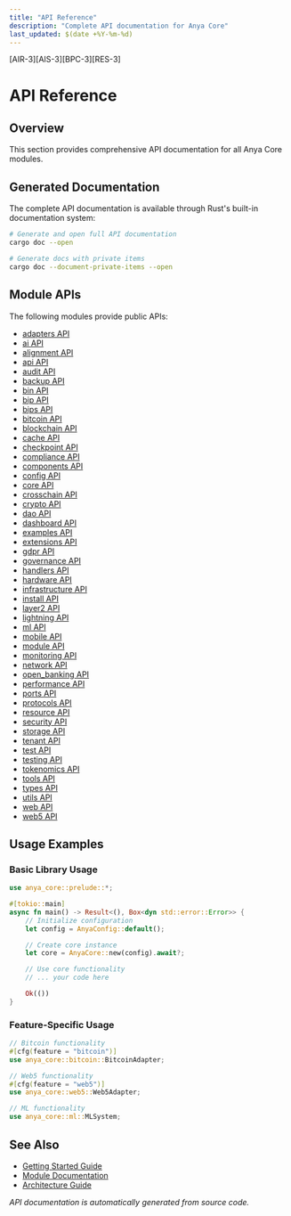 ```yaml
---
title: "API Reference"
description: "Complete API documentation for Anya Core"
last_updated: $(date +%Y-%m-%d)
---
```


[AIR-3][AIS-3][BPC-3][RES-3]

# API Reference

## Overview

This section provides comprehensive API documentation for all Anya Core modules.

## Generated Documentation

The complete API documentation is available through Rust's built-in documentation system:

```bash
# Generate and open full API documentation
cargo doc --open

# Generate docs with private items
cargo doc --document-private-items --open
```

## Module APIs

The following modules provide public APIs:

- [adapters API](../target/doc/anya_core/adapters/index.html)
- [ai API](../target/doc/anya_core/ai/index.html)
- [alignment API](../target/doc/anya_core/alignment/index.html)
- [api API](../target/doc/anya_core/api/index.html)
- [audit API](../target/doc/anya_core/audit/index.html)
- [backup API](../target/doc/anya_core/backup/index.html)
- [bin API](../target/doc/anya_core/bin/index.html)
- [bip API](../target/doc/anya_core/bip/index.html)
- [bips API](../target/doc/anya_core/bips/index.html)
- [bitcoin API](../target/doc/anya_core/bitcoin/index.html)
- [blockchain API](../target/doc/anya_core/blockchain/index.html)
- [cache API](../target/doc/anya_core/cache/index.html)
- [checkpoint API](../target/doc/anya_core/checkpoint/index.html)
- [compliance API](../target/doc/anya_core/compliance/index.html)
- [components API](../target/doc/anya_core/components/index.html)
- [config API](../target/doc/anya_core/config/index.html)
- [core API](../target/doc/anya_core/core/index.html)
- [crosschain API](../target/doc/anya_core/crosschain/index.html)
- [crypto API](../target/doc/anya_core/crypto/index.html)
- [dao API](../target/doc/anya_core/dao/index.html)
- [dashboard API](../target/doc/anya_core/dashboard/index.html)
- [examples API](../target/doc/anya_core/examples/index.html)
- [extensions API](../target/doc/anya_core/extensions/index.html)
- [gdpr API](../target/doc/anya_core/gdpr/index.html)
- [governance API](../target/doc/anya_core/governance/index.html)
- [handlers API](../target/doc/anya_core/handlers/index.html)
- [hardware API](../target/doc/anya_core/hardware/index.html)
- [infrastructure API](../target/doc/anya_core/infrastructure/index.html)
- [install API](../target/doc/anya_core/install/index.html)
- [layer2 API](../target/doc/anya_core/layer2/index.html)
- [lightning API](../target/doc/anya_core/lightning/index.html)
- [ml API](../target/doc/anya_core/ml/index.html)
- [mobile API](../target/doc/anya_core/mobile/index.html)
- [module API](../target/doc/anya_core/module/index.html)
- [monitoring API](../target/doc/anya_core/monitoring/index.html)
- [network API](../target/doc/anya_core/network/index.html)
- [open_banking API](../target/doc/anya_core/open_banking/index.html)
- [performance API](../target/doc/anya_core/performance/index.html)
- [ports API](../target/doc/anya_core/ports/index.html)
- [protocols API](../target/doc/anya_core/protocols/index.html)
- [resource API](../target/doc/anya_core/resource/index.html)
- [security API](../target/doc/anya_core/security/index.html)
- [storage API](../target/doc/anya_core/storage/index.html)
- [tenant API](../target/doc/anya_core/tenant/index.html)
- [test API](../target/doc/anya_core/test/index.html)
- [testing API](../target/doc/anya_core/testing/index.html)
- [tokenomics API](../target/doc/anya_core/tokenomics/index.html)
- [tools API](../target/doc/anya_core/tools/index.html)
- [types API](../target/doc/anya_core/types/index.html)
- [utils API](../target/doc/anya_core/utils/index.html)
- [web API](../target/doc/anya_core/web/index.html)
- [web5 API](../target/doc/anya_core/web5/index.html)

## Usage Examples

### Basic Library Usage

```rust
use anya_core::prelude::*;

#[tokio::main]
async fn main() -> Result<(), Box<dyn std::error::Error>> {
    // Initialize configuration
    let config = AnyaConfig::default();

    // Create core instance
    let core = AnyaCore::new(config).await?;

    // Use core functionality
    // ... your code here

    Ok(())
}
```

### Feature-Specific Usage

```rust
// Bitcoin functionality
#[cfg(feature = "bitcoin")]
use anya_core::bitcoin::BitcoinAdapter;

// Web5 functionality
#[cfg(feature = "web5")]
use anya_core::web5::Web5Adapter;

// ML functionality
use anya_core::ml::MLSystem;
```

## See Also

- [Getting Started Guide](../getting-started/README.md)
- [Module Documentation](../README.md)
- [Architecture Guide](../architecture/README.md)

*API documentation is automatically generated from source code.*
